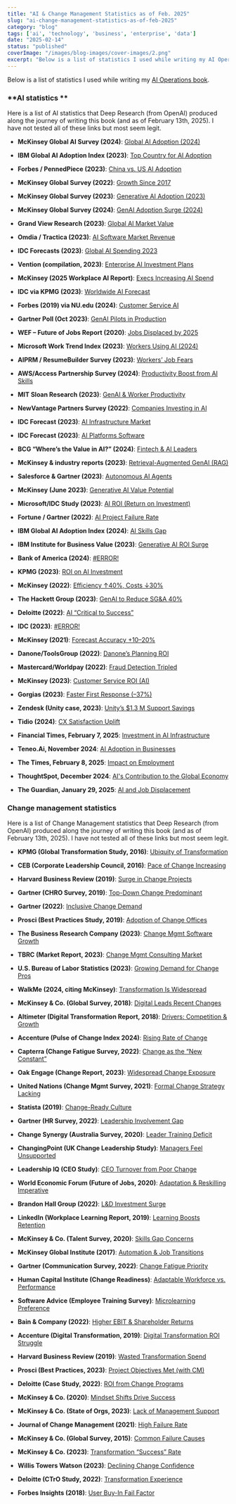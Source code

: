 ```yaml
---
title: "AI & Change Management Statistics as of Feb. 2025"
slug: "ai-change-management-statistics-as-of-feb-2025"
category: "blog"
tags: ['ai', 'technology', 'business', 'enterprise', 'data']
date: "2025-02-14"
status: "published"
coverImage: "/images/blog-images/cover-images/2.png"
excerpt: "Below is a list of statistics I used while writing my AI Operations book. Here is a list of AI statistics that Deep Research (from OpenAI) produced along the journey of writing this book (and as of..."
---
```


Below is a list of statistics I used while writing my [AI Operations book](https://aioperationsbook.com). 

### **AI statistics **

Here is a list of AI statistics that Deep Research (from OpenAI) produced along the journey of writing this book (and as of February 13th, 2025). I have not tested all of these links but most seem legit.

- **McKinsey Global AI Survey (2024)**: [Global AI Adoption (2024)](https://explodingtopics.com/blog/companies-using-ai)


- **IBM Global AI Adoption Index (2023)**: [Top Country for AI Adoption](https://www.techrepublic.com/article/ibm-global-ai-adoption-index/)


- **Forbes / PennedPiece (2023)**: [China vs. US AI Adoption](https://pennedpiece.com/the-rise-of-artificial-intelligence-55-essential-ai-statistics-you-need-to-know-in-2023/)


- **McKinsey Global Survey (2022)**: [Growth Since 2017](https://www.mckinsey.com/capabilities/quantumblack/our-insights/the-state-of-ai-in-2022-and-a-half-decade-in-review)


- **McKinsey Global Survey (2023)**: [Generative AI Adoption (2023)](https://www.mckinsey.com/capabilities/quantumblack/our-insights/the-state-of-ai-in-2023-generative-ais-breakout-year)


- **McKinsey Global Survey (2024)**: [GenAI Adoption Surge (2024)](https://www.mckinsey.com/capabilities/quantumblack/our-insights/the-state-of-ai)


- **Grand View Research (2023)**: [Global AI Market Value](https://www.grandviewresearch.com/horizon/outlook/artificial-intelligence-market-size/global)


- **Omdia / Tractica (2023)**: [AI Software Market Revenue](https://explodingtopics.com/blog/ai-statistics)


- **IDC Forecasts (2023)**: [Global AI Spending 2023](https://www.idc.com/getdoc.jsp?containerId=prUS50218323)


- **Vention (compilation, 2023)**: [Enterprise AI Investment Plans](https://ventionteams.com/solutions/ai/adoption-statistics)


- **McKinsey (2025 Workplace AI Report)**: [Execs Increasing AI Spend](https://www.mckinsey.com/capabilities/mckinsey-digital/our-insights/superagency-in-the-workplace-empowering-people-to-unlock-ais-full-potential-at-work)


- **IDC via KPMG (2023)**: [Worldwide AI Forecast](https://www.legaldive.com/news/companies-roi-metrics-generative-ai-kpmg/730635/)


- **Forbes (2019) via NU.edu (2024)**: [Customer Service AI](https://www.nu.edu/blog/ai-statistics-trends/)


- **Gartner Poll (Oct 2023)**: [GenAI Pilots in Production](https://www.gartner.com/en/newsroom/press-releases/2023-10-03-gartner-poll-finds-55-percent-of-organizations-are-in-piloting-or-production-mode-with-generative-ai)


- **WEF – Future of Jobs Report (2020)**: [Jobs Displaced by 2025](https://www.weforum.org/reports/the-future-of-jobs-report-2020)


- **Microsoft Work Trend Index (2023)**: [Workers Using AI (2024)](https://www.aiprm.com/ai-in-workplace-statistics/)


- **AIPRM / ResumeBuilder Survey (2023)**: [Workers’ Job Fears](https://www.aiprm.com/ai-replacing-jobs-statistics/)


- **AWS/Access Partnership Survey (2024)**: [Productivity Boost from AI Skills](https://aws.amazon.com/blogs/training-and-certification/new-european-study-ai-skills-will-significantly-boost-productivity-and-salaries/)


- **MIT Sloan Research (2023)**: [GenAI & Worker Productivity](https://mitsloan.mit.edu/ideas-made-to-matter/how-generative-ai-can-boost-highly-skilled-workers-productivity)


- **NewVantage Partners Survey (2022)**: [Companies Investing in AI](https://www.businesswire.com/news/home/20220103005036/en/NewVantage-Partners-Releases-2022-Data-And-AI-Executive-Survey)


- **IDC Forecast (2023)**: [AI Infrastructure Market](https://www.idc.com/getdoc.jsp?containerId=prEUR150321223)


- **IDC Forecast (2023)**: [AI Platforms Software](https://www.idc.com/getdoc.jsp?containerId=US50617723)


- **BCG “Where’s the Value in AI?” (2024)**: [Fintech & AI Leaders](https://www.bcg.com/press/24october2024-ai-adoption-in-2024-74-of-companies-struggle-to-achieve-and-scale-value)


- **McKinsey & industry reports (2023)**: [Retrieval-Augmented GenAI (RAG)](https://www.mckinsey.com/solutions/quantumblack-ai/overview/what-is-rag-retrieval-augmented-generation)


- **Salesforce & Gartner (2023)**: [Autonomous AI Agents](https://www.gartner.com/en/newsroom)


- **McKinsey (June 2023)**: [Generative AI Value Potential](https://www.mckinsey.com/mgi/overview/in-the-news/generative-ai-unleashing-the-next-wave-of-productivity)


- **Microsoft/IDC Study (2023)**: [AI ROI (Return on Investment)](https://www.moveworks.com/us/en/resources/blog/measuring-ai-investment-roi)


- **Fortune / Gartner (2022)**: [AI Project Failure Rate](https://fortune.com/2022/07/26/why-corporate-ai-projects-fail/)


- **IBM Global AI Adoption Index (2024)**: [AI Skills Gap](https://newsroom.ibm.com/2024-01-10-Data-Suggests-Growth-in-Enterprise-Adoption-of-AI-is-Due-to-Widespread-Deployment-by-Early-Adopters)


- **IBM Institute for Business Value (2023)**: [Generative AI ROI Surge](https://www.ibm.com/thought-leadership/institute-business-value/en-us/report/scale-generative-ai)


- **Bank of America (2024)**: [#ERROR!](https://www.cfodive.com/news/artificial-intelligence-boost-profit-margins-five-years-GenAI-bofa/726910/)


- **KPMG (2023)**: [ROI on AI Investment](https://assets.kpmg.com/content/dam/kpmg/nl/pdf/2024/services/global-cee-report-2023-24.pdf)


- **McKinsey (2022)**: [Efficiency ↑40%, Costs ↓30%](https://www.cfodive.com/news/legacy-tech-frustrates-business-leaders-amid-ai-craze/709284/)


- **The Hackett Group (2023)**: [GenAI to Reduce SG&A 40%](https://www.thehackettgroup.com/hackett-generative-ai-will-drive-profound-reductions-in-sga-cost-and-staffing/)


- **Deloitte (2022)**: [AI “Critical to Success”](https://www2.deloitte.com/us/en/pages/consulting/articles/state-of-ai-2022.html)


- **IDC (2023)**: [#ERROR!](https://insideainews.com/2023/11/18/new-idc-survey-75-expect-to-gain-value-from-ai-decision-making/)


- **McKinsey (2021)**: [Forecast Accuracy +10–20%](https://aws.amazon.com/blogs/architecture/improving-retail-forecast-accuracy-with-machine-learning/)


- **Danone/ToolsGroup (2022)**: [Danone’s Planning ROI](https://www.bestpractice.ai/ai-case-study-best-practice/danone_reduces_forecast_error_and_lost_sales_by_20_and_30_percent_respectively_and_achieves_a_10_point_roi_improvement_in_promotions_with_machine_learning)


- **Mastercard/Worldpay (2022)**: [Fraud Detection Tripled](https://b2b.mastercard.com/news-and-insights/blog/ai-powered-decision-management-key-for-global-credit-card-security/)


- **McKinsey (2023)**: [Customer Service ROI (AI)](https://www.plivo.com/cx/blog/ai-customer-service-statistics)


- **Gorgias (2023)**: [Faster First Response (–37%)](https://www.gorgias.com/blog/automation-impact-on-cx-data)


- **Zendesk (Unity case, 2023)**: [Unity’s $1.3 M Support Savings](https://www.zendesk.com/blog/ai-customer-service/)


- **Tidio (2024)**: [CX Satisfaction Uplift](https://www.tidio.com/blog/ai-customer-service-statistics/)


- **Financial Times, February 7, 2025**: [Investment in AI Infrastructure](https://www.ft.com/content/634b7ec5-10c3-44d3-ae49-2a5b9ad566fa)


- **Teneo.Ai, November 2024**: [AI Adoption in Businesses](https://www.teneo.ai/blog/ai-ascendancy-unveiling-top-ai-statistics-and-trends-for-2025)


- **The Times, February 8, 2025**: [Impact on Employment](https://www.thetimes.co.uk/article/mark-zuckerberg-ai-coding-2025-g2gv6szjz)


- **ThoughtSpot, December 2024**: [AI's Contribution to the Global Economy](https://www.thoughtspot.com/data-trends/ai/ai-statistics-and-trends)


- **The Guardian, January 29, 2025**: [AI and Job Displacement](https://www.theguardian.com/technology/2025/jan/29/what-international-ai-safety-report-says-jobs-climate-cyberwar-deepfakes-extinction)



### **Change management statistics**

Here is a list of Change Management statistics that Deep Research (from OpenAI) produced along the journey of writing this book (and as of February 13th, 2025). I have not tested all of these links but most seem legit.

- **KPMG (Global Transformation Study, 2016)**: [Ubiquity of Transformation](https://assets.kpmg.com/content/dam/kpmg/pdf/2016/05/global-transformation-study-2016.pdf)


- **CEB (Corporate Leadership Council, 2016)**: [Pace of Change Increasing](https://pwchangetoolkit.files.wordpress.com/2021/05/ceb_open_source_change_full_study-2-1.pdf)


- **Harvard Business Review (2019)**: [Surge in Change Projects](https://hbr.org/2019/07/why-do-we-undervalue-competent-management)


- **Gartner (CHRO Survey, 2019)**: [Top-Down Change Predominant](https://www.gartner.com/en/human-resources/trends/changing-change-management)


- **Gartner (2022)**: [Inclusive Change Demand](https://www.gartner.com/en/articles/this-new-strategy-could-be-your-ticket-to-change-management-success)


- **Prosci (Best Practices Study, 2019)**: [Adoption of Change Offices](https://www.prosci.com/blog/change-management-office)


- **The Business Research Company (2023)**: [Change Mgmt Software Growth](https://www.openpr.com/news/3855506/key-organizational-change-management-software-market-trend)


- **TBRC (Market Report, 2023)**: [Change Mgmt Consulting Market](https://www.thebusinessresearchcompany.com/report/organization-and-change-management-consulting-global-market-report)


- **U.S. Bureau of Labor Statistics (2023)**: [Growing Demand for Change Pros](https://www.bls.gov/ooh/business-and-financial/management-analysts.htm)


- **WalkMe (2024, citing McKinsey)**: [Transformation Is Widespread](https://www.walkme.com/blog/change-management-statistics/)


- **McKinsey & Co. (Global Survey, 2018)**: [Digital Leads Recent Changes](https://www.mckinsey.com/business-functions/people-and-organizational-performance/our-insights/unlocking-success-in-digital-transformations)


- **Altimeter (Digital Transformation Report, 2018)**: [Drivers: Competition & Growth](https://www.prophet.com/2018/11/state-of-digital-transformation-2018-2019/)


- **Accenture (Pulse of Change Index 2024)**: [Rising Rate of Change](https://newsroom.accenture.com/news/2024/businesses-anticipate-unprecedented-rate-of-change-in-2024-new-accenture-pulse-of-change-index-shows)


- **Capterra (Change Fatigue Survey, 2022)**: [Change as the “New Constant”](https://www.capterra.com/resources/change-fatigue-in-the-workplace/)


- **Oak Engage (Change Report, 2023)**: [Widespread Change Exposure](https://www.oak.com/media/c5llwb4v/oak-change-report-digital.pdf)


- **United Nations (Change Mgmt Survey, 2021)**: [Formal Change Strategy Lacking](https://www.unssc.org/sites/default/files/2022-01/UNSSC_ChangeManagementReport.pdf)


- **Statista (2019)**: [Change-Ready Culture](https://www.statista.com/statistics/1033207/approach-to-organizational-change-worldwide/)


- **Gartner (HR Survey, 2022)**: [Leadership Involvement Gap](https://emtemp.gcom.cloud/ngw/globalassets/en/human-resources/documents/trends/changing-change-management.pdf)


- **Change Synergy (Australia Survey, 2020)**: [Leader Training Deficit](https://changesynergy.com.au/change-ready-survey-2020/)


- **ChangingPoint (UK Change Leadership Study)**: [Managers Feel Unsupported](https://changing-point.com/organisational-change-management-statistics/)


- **Leadership IQ (CEO Study)**: [CEO Turnover from Poor Change](https://www.leadershipiq.com/products/why-ceos-get-fired)


- **World Economic Forum (Future of Jobs, 2020)**: [Adaptation & Reskilling Imperative](https://www.weforum.org/reports/the-future-of-jobs-report-2020)


- **Brandon Hall Group (2022)**: [L&D Investment Surge](https://brandonhall.com/research/)


- **LinkedIn (Workplace Learning Report, 2019)**: [Learning Boosts Retention](https://learning.linkedin.com/content/dam/me/learning/en-us/pdfs/linkedin-learning-workplace-learning-report-2019.pdf)


- **McKinsey & Co. (Talent Survey, 2020)**: [Skills Gap Concerns](https://www.mckinsey.com/featured-insights/future-of-work/retraining-and-reskilling-in-the-age-of-automation)


- **McKinsey Global Institute (2017)**: [Automation & Job Transitions](https://www.mckinsey.com/featured-insights/future-of-work/what-the-future-of-work-will-mean-for-jobs-skills-and-wages)


- **Gartner (Communication Survey, 2022)**: [Change Fatigue Priority](https://www.gartner.com/en/human-resources/insights/internal-communications)


- **Human Capital Institute (Change Readiness)**: [Adaptable Workforce vs. Performance](https://www.hci.org/2019-conference-summary)


- **Software Advice (Employee Training Survey)**: [Microlearning Preference](https://www.softwareadvice.com/resources/microlearning-industry-trends/)


- **Bain & Company (2022)**: [Higher EBIT & Shareholder Returns](https://www.bain.com/insights/management-initiatives-are-failing-to-drive-value/)


- **Accenture (Digital Transformation, 2019)**: [Digital Transformation ROI Struggle](https://www.accenture.com/us-en/insights/digital/digital-transformation-ROI)


- **Harvard Business Review (2019)**: [Wasted Transformation Spend](https://hbr.org/2019/03/digital-transformation-is-not-about-technology)


- **Prosci (Best Practices, 2023)**: [Project Objectives Met (with CM)](https://www.prosci.com/blog/the-correlation-between-change-management-and-project-success)


- **Deloitte (Case Study, 2022)**: [ROI from Change Programs](https://www2.deloitte.com/ch/en/services/consulting/research/next-level-human-centric-change-management.html)


- **McKinsey & Co. (2020)**: [Mindset Shifts Drive Success](https://www.mckinsey.com/business-functions/people-and-organizational-performance/our-insights/the-people-power-of-transformations)


- **McKinsey & Co. (State of Orgs, 2023)**: [Lack of Management Support](https://www.mckinsey.com/business-functions/people-and-organizational-performance/our-insights/the-state-of-organizations-2023)


- **Journal of Change Management (2021)**: [High Failure Rate](https://journals.sagepub.com/doi/10.1177/0020852320978001)


- **McKinsey & Co. (Global Survey, 2015)**: [Common Failure Causes](https://www.mckinsey.com/featured-insights/leadership/what-successful-transformations-share)


- **McKinsey & Co. (2023)**: [Transformation “Success” Rate](https://www.mckinsey.com/capabilities/operations/our-insights/why-do-most-transformations-fail-a-conversation-with-seth-goldstrom)


- **Willis Towers Watson (2023)**: [Declining Change Confidence](https://www.wtwco.com/en-ph/insights/2023/05/the-business-case-for-change-management-when-driving-organization-transformation)


- **Deloitte (CTrO Study, 2022)**: [Transformation Experience](https://www2.deloitte.com/us/en/pages/consulting/articles/survey-chief-transformation-officers-success.html)


- **Forbes Insights (2018)**: [User Buy-In Fail Factor](https://www.forbes.com/sites/forbestechcouncil/2018/08/30/why-digital-transformations-fail-and-how-to-avoid-becoming-a-statistic/)



